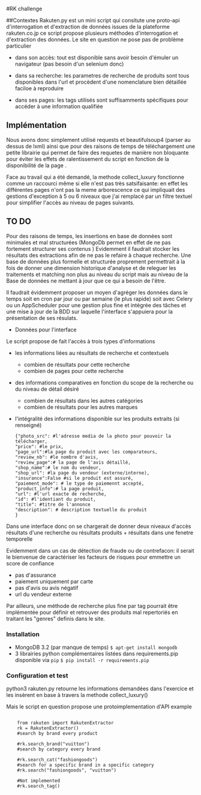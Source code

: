 #RK challenge

##Contextes
Rakuten.py est un mini script qui consitute
une proto-api d'interrogation et d'extraction de données
issues de la plateforme rakuten.co.jp
ce script propose plusieurs méthodes d'interrogation et d'extraction 
des données. 
Le site en question ne pose pas de problème particulier
- dans son accès: tout est disponible sans avoir besoin 
d'émuler un navigateur (pas besoin d'un selenium donc)
- dans sa recherche:
les parametres de recherche de produits sont tous disponibles dans l'url
et procèdent d'une nomenclature bien détaillée faciloe à reproduire

- dans ses pages:
les tags utilisés sont suffisamments spécifiques pour accéder à une 
information qualifiée

## Implémentation
Nous avons donc simplement utilisé requests et beautifulsoup4 (parser 
au dessus de lxml) ainsi que pour des raisons de temps de téléchargement
une petite librairie qui permet de faire des requetes de manière non bloquante
pour éviter les effets de ralentissement du script en fonction 
de la disponibilité de la page .


Face au travail qui a été demandé, la methode collect_luxury fonctionne 
comme un raccourci même si elle n'est pas très satsifaisante: en effet
les différentes pages n'ont pas la meme arborescence ce qui impliquait 
des gestions d'exception à 5 ou 6 niveaux que j'ai remplacé par un filtre 
textuel pour simplifier l'accès au niveau de pages suivants.

## TO DO
Pour des raisons de temps, les insertions en base de données
sont minimales et mal structurées (MongoDb permet en effet de 
ne pas fortement structurer ses contenus ) 
Evidemment  il faudrait stocker les résultats des extractions afin de ne pas le refaire 
à chaque recherche. Une base de données plus formelle et structurée proprement 
permettrait à la fois de donner une dimension historique d'analyse
et de releguer les traitements et matching non plus au niveau du script mais 
au niveau de la Base de données ne mettant à jour que ce qui a besoin de l'être.

Il faudrait évidemment proposer un moyen d'agréger les données dans le temps 
soit en cron par jour ou par semaine (le plus rapide) soit avec Celery 
ou un AppScheduler pour une gestion 
plus fine et intégrée des tâches et une mise à jour de la BDD sur laquelle
l'interface s'appuiera pour la présentation de ses résulats.

* Données pour l'interface

Le script propose de fait l'accès à trois types d'informations
- les informations liées au résultats de recherche et contextuels
	- combien de résultats pour cette recherche
	- combien de pages pour cette recherche

- des informations comparatives en fonction du scope de la recherche 
ou du niveau de détail désiré
	- combien de résultats dans les autres catégories 
	- combien de résultats pour les autres marques 

- l'intégralité des informations disponible sur les produits extraits
(si renseigné)
	```
	{"photo_src": #l'adresse media de la photo pour pouvoir la télécharger,
	"price": #le prix,
	"page_url":#la page du produit avec les comparateurs,
	"review_nb": #le nombre d'avis,
	"review_page":# la page de l'avis détaillé,
	"shop_name":# le nom du vendeur,
	"shop_url": #la page du vendeur (externe/interne),
	"insurance":False #si le produit est assuré,
	"paiement_mode": # le type de paiemennt accepté,
	"product_info":# la page produit,
	"url": #l'url exacte de recherche,
	"id": #l'identiant du produit,
	"title": #titre de l'annonce
	"description": # description textuelle du produit
	}
	```
Dans une interface donc on se chargerait de donner deux niveaux d'accès
résultats d'une recherche ou résultats produits + résultats dans une fenetre 
temporelle

Evidemment dans un cas de détection de fraude ou de contrefacon:
il serait le bienvenue de caractériser les facteurs de risques pour 
emmettre un score de confiance
- pas d'assurance
- paiement uniquement par carte
- pas d'avis ou avis négatif
- url du vendeur externe

Par ailleurs, une méthode de recherche plus fine par tag
pourrait être implémentée pour définir et retrouver des produits 
mal repertoriés en traitant les "genres" definis dans le site. 

### Installation
* MongoDB 3.2
(par manque de temps)
```$ apt-get install mongodb```
* 3 librairies python complémentaires
listées dans requirements.pip
disponible via `pip`
```$ pip install -r requirements.pip```

### Configuration et test
python3 rakuten.py
retourne les informations demandées dans l'exercice
et les insèrent en base
à travers la methode collect_luxury()

Mais le script en question 
propose une protoimplementation d'API
example
``` code:python

	from rakuten import RakutenExtractor
	rk = RakutenExtractor()
    #search by brand every product
    
    #rk.search_brand("vuitton")
    #search by category every brand
    
    #rk.search_cat("fashiongoods")
    #search for a specific brand in a specific category
    #rk.search("fashiongoods", "vuitton")
    
    #Not implemented
    #rk.search_tag()
```
